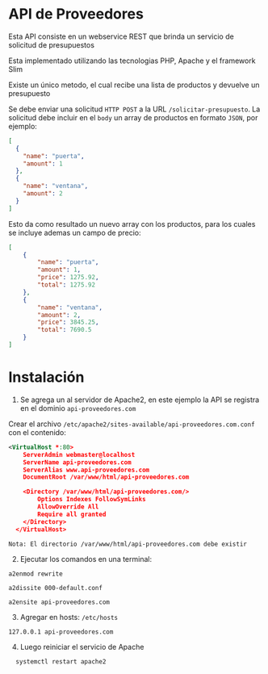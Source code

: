 # API de Proveedores

Esta API consiste en un webservice REST que brinda un servicio de solicitud de presupuestos

Esta implementado utilizando las tecnologias PHP, Apache y el framework Slim

Existe un único metodo, el cual recibe una lista de productos y devuelve un presupuesto

Se debe enviar una solicitud `HTTP POST` a la URL `/solicitar-presupuesto`. La solicitud debe incluir en el `body` un array de productos en formato `JSON`, por ejemplo:

```JSON
[
  {
    "name": "puerta",
    "amount": 1
  },
  {
    "name": "ventana",
    "amount": 2
  }
]
```

Esto da como resultado un nuevo array con los productos, para los cuales se incluye ademas un campo de precio:

```JSON
[
    {
        "name": "puerta",
        "amount": 1,
        "price": 1275.92,
        "total": 1275.92
    },
    {
        "name": "ventana",
        "amount": 2,
        "price": 3845.25,
        "total": 7690.5
    }
]
```
# Instalación

1. Se agrega un <Virtual-Host> al servidor de Apache2, en este ejemplo la API se registra en el dominio `api-proveedores.com`

Crear el archivo `/etc/apache2/sites-available/api-proveedores.com.conf` con el contenido:

```xml
<VirtualHost *:80>
    ServerAdmin webmaster@localhost
    ServerName api-proveedores.com
    ServerAlias www.api-proveedores.com
    DocumentRoot /var/www/html/api-proveedores.com

    <Directory /var/www/html/api-proveedores.com/>
        Options Indexes FollowSymLinks
        AllowOverride All
        Require all granted
    </Directory>
  </VirtualHost>
```

`Nota: El directorio /var/www/html/api-proveedores.com debe existir`

2. Ejecutar los comandos en una terminal:

```
a2enmod rewrite

a2dissite 000-default.conf

a2ensite api-proveedores.com
```

3. Agregar en hosts: `/etc/hosts`

```
127.0.0.1 api-proveedores.com
```
4. Luego reiniciar el servicio de Apache

 ```
   systemctl restart apache2
```
